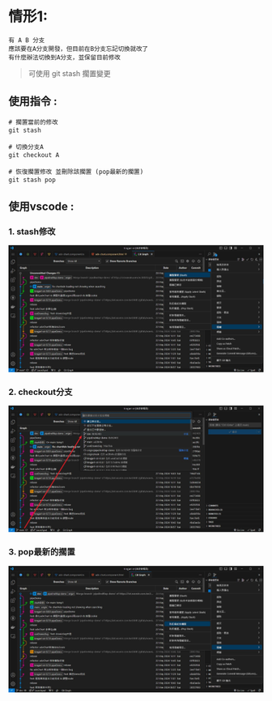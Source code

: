 # 情形1:
```
有 A B 分支  
應該要在A分支開發，但目前在B分支忘記切換就改了
有什麼辦法切換到A分支，並保留目前修改
```

> 可使用 git stash 擱置變更

## 使用指令 :
```shell
# 擱置當前的修改
git stash

# 切換分支A
git checkout A

# 恢復擱置修改 並刪除該擱置 (pop最新的擱置)
git stash pop
```

## 使用vscode :
### 1. stash修改
![stash_2-1](img/vscode_stash_2-1.jpg)
### 2. checkout分支
![stash_2-2](img/vscode_stash_2-2.jpg)
### 3. pop最新的擱置
![stash_2-3](img/vscode_stash_2-3.jpg)